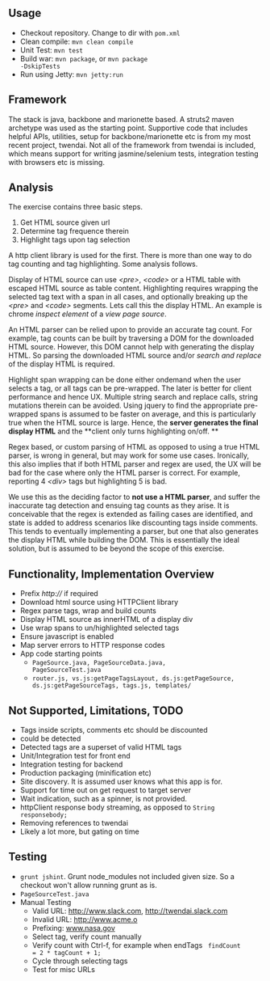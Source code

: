 ## Usage
- Checkout repository. Change to dir with <code>pom.xml</code>
- Clean compile: <code>mvn clean compile</code>
- Unit Test: <code>mvn test</code> 
- Build war: <code>mvn package</code>, or <code>mvn package -DskipTests</code>
- Run using Jetty: <code>mvn jetty:run</code>

## Framework

The stack is java, backbone and marionette based. A struts2 maven archetype was
used as the starting point. Supportive code that includes helpful APIs,
utilities, setup for backbone/marionette etc is from my most recent project,
twendai. Not all of the framework from twendai is included, which means support
for writing jasmine/selenium tests, integration testing with browsers etc is
missing.

## Analysis

The exercise contains three basic steps. 
1. Get HTML source given url
1. Determine tag frequence therein
1. Highlight tags upon tag selection

A http client library is used for the first. There is more than one way to do
tag counting and tag highlighting. Some analysis follows.

Display of HTML source can use _&lt;pre&gt;_, _&lt;code&gt;_ or a HTML table
with escaped HTML source as table content. Highlighting requires wrapping the
selected tag text with a span in all cases, and optionally breaking up the
_&lt;pre&gt;_ and _&lt;code&gt;_ segments. Lets call this the display HTML.
An example is chrome _inspect element_ of a _view page source_.

An HTML parser can be relied upon to provide an accurate tag count. For example,
tag counts can be built by traversing a DOM for the downloaded HTML source.
However, this DOM cannot help with generating the display HTML. So parsing the
downloaded HTML source and/or _search and replace_ of the display HTML is
required. 

Highlight span wrapping can be done either ondemand when the user selects a tag,
or all tags can be pre-wrapped. The later is better for client performance and
hence UX.  Multiple string search and replace calls, string mutations therein
can be avoided. Using jquery to find the appropriate pre-wrapped spans is
assumed to be faster on average, and this is particularly true when the HTML
source is large. Hence, the **server generates the final display HTML** and the
**client only turns highlighting on/off. **

Regex based, or custom parsing of HTML as opposed to using a true HTML parser,
is wrong in general, but may work for some use cases. Ironically, this also 
implies that if both HTML parser and regex are used, the UX will be bad for 
the case where only the HTML parser is correct.  For example, reporting 4
_&lt;div&gt;_ tags but highlighting 5 is bad.

We use this as the deciding factor to **not use a HTML parser**, and suffer the
inaccurate tag detection and ensuing tag counts as they arise. It is conceivable
that the regex is extended as failing cases are identified, and state is added
to address scenarios like discounting tags inside comments. This tends to
eventually implementing a parser, but one that also generates the display HTML
while building the DOM. This is essentially the ideal solution, but is assumed
to be beyond the scope of this exercise.

## Functionality, Implementation Overview
- Prefix _http://_ if required
- Download html source using HTTPClient library
- Regex parse tags, wrap and build counts
- Display HTML source as innerHTML of a display div
- Use wrap spans to un/highlighted selected tags
- Ensure javascript is enabled
- Map server errors to HTTP response codes
- App code starting points
  - <code>PageSource.java, PageSourceData.java, PageSourceTest.java</code>
  - <code>router.js, vs.js:getPageTagsLayout, ds.js:getPageSource, 
ds.js:getPageSourceTags, tags.js, templates/</code>

## Not Supported, Limitations, TODO
- Tags inside scripts, comments etc should be discounted
-  <!DOCTYPE> <!-- --> could be detected
- Detected tags are a superset of valid HTML tags
- Unit/Integration test for front end
- Integration testing for backend
- Production packaging (minification etc)
- Site discovery. It is assumed user knows what this app is for.
- Support for time out on get request to target server
- Wait indication, such as a spinner, is not provided.
- httpClient response body streaming, as opposed to
<code>String responsebody;</code>
- Removing references to twendai
- Likely a lot more, but gating on time

## Testing
- <code>grunt jshint</code>. Grunt node_modules not included given size. 
So a checkout won't allow running grunt as is.
- <code>PageSourceTest.java</code>
- Manual Testing
  - Valid URL: http://www.slack.com, http://twendai.slack.com
  - Invalid URL: http://www.acme.o
  - Prefixing: www.nasa.gov
  - Select tag, verify count manually
  - Verify count with Ctrl-f, for example when endTags <code> findCount = 2 * tagCount + 1;</code>
  - Cycle through selecting tags
  - Test for misc URLs



